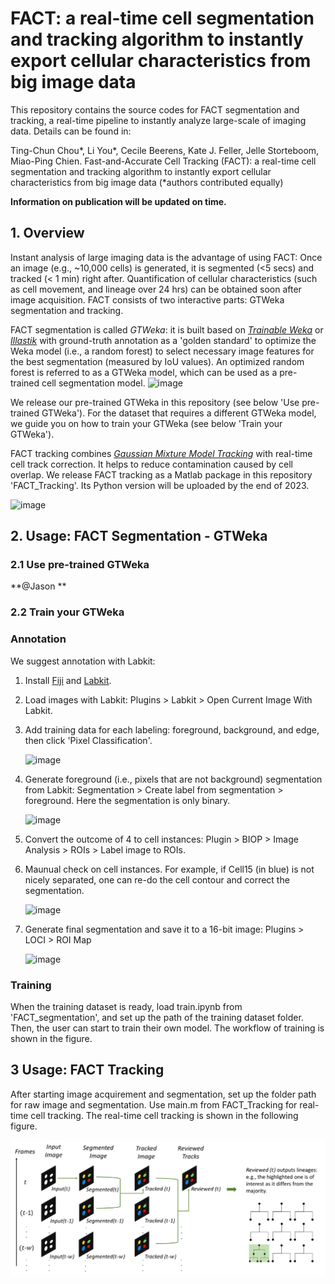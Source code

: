 # FACT: a real-time cell segmentation and tracking algorithm to instantly export cellular characteristics from big image data

This repository contains the source codes for FACT segmentation and tracking, a real-time pipeline to instantly analyze large-scale of imaging data. Details can be found in:

Ting-Chun Chou*, Li You*, Cecile Beerens, Kate J. Feller, Jelle Storteboom, Miao-Ping Chien.
Fast-and-Accurate Cell Tracking (FACT): a real-time cell segmentation and tracking algorithm to instantly export cellular characteristics from big image data (*authors contributed equally)

**Information on publication will be updated on time.**

## 1. Overview
Instant analysis of large imaging data is the advantage of using FACT: Once an image (e.g., ~10,000 cells) is generated, it is segmented (<5 secs) and tracked (< 1 min) right after. Quantification of cellular characteristics (such as cell movement, and lineage over 24 hrs) can be obtained soon after image acquisition. FACT consists of two interactive parts: GTWeka segmentation and tracking. 

FACT segmentation is called _GTWeka_: it is built based on [_Trainable Weka_](https://github.com/fiji/Trainable_Segmentation) or [_Illastik_](https://github.com/ilastik/ilastik) with ground-truth annotation as a 'golden standard' to optimize the Weka model (i.e., a random forest) to select necessary image features for the best segmentation (measured by IoU values). An optimized random forest is referred to as a GTWeka model, which can be used as a pre-trained cell segmentation model. 
![image](https://github.com/ChienMPLab/ChienMPLab_FACT/assets/42544588/52cb9954-eb3b-4561-8e75-27a9e4c973cd)

We release our pre-trained GTWeka in this repository (see below 'Use pre-trained GTWeka'). For the dataset that requires a different GTWeka model, we guide you on how to train your GTWeka (see below 'Train your GTWeka'). 

FACT tracking combines [_Gaussian Mixture Model Tracking_](https://sourceforge.net/projects/funseq/) with real-time cell track correction. It helps to reduce contamination caused by cell overlap. We release FACT tracking as a Matlab package in this repository 'FACT_Tracking'. Its Python version will be uploaded by the end of 2023.  

![image](https://github.com/ChienMPLab/ChienMPLab_FACT/assets/42544588/43e92ab9-1c8d-462c-86e6-11732ba02020)

## 2. Usage: FACT Segmentation - GTWeka
### 2.1 Use pre-trained GTWeka
**@Jason **
### 2.2 Train your GTWeka
### Annotation 
We suggest annotation with Labkit:
1. Install [Fiji](https://fiji.sc/) and [Labkit](https://imagej.net/plugins/labkit/).
2. Load images with Labkit: Plugins > Labkit > Open Current Image With Labkit.
3. Add training data for each labeling: foreground, background, and edge, then click 'Pixel Classification'.
   
   ![image](https://github.com/ChienMPLab/ChienMPLab_FACT/assets/42544588/e9258eda-ce25-4f16-9ad3-47655867e18a)

4. Generate foreground (i.e., pixels that are not background) segmentation from Labkit: Segmentation > Create label from segmentation > foreground. Here the segmentation is only binary. 
  
   ![image](https://github.com/ChienMPLab/ChienMPLab_FACT/assets/42544588/b5111081-53c9-42ad-8854-aac81d053d09)

5. Convert the outcome of 4 to cell instances: Plugin > BIOP > Image Analysis > ROIs > Label image to ROIs.
6. Maunual check on cell instances. For example, if Cell15 (in blue) is not nicely separated, one can re-do the cell contour and correct the segmentation.
   
   ![image](https://github.com/ChienMPLab/ChienMPLab_FACT/assets/42544588/83cca740-fda8-41b2-aa99-3b2f19b839dd)

7. Generate final segmentation and save it to a 16-bit image: Plugins > LOCI > ROI Map
   
   ![image](https://github.com/ChienMPLab/ChienMPLab_FACT/assets/42544588/404318c7-57a9-46bb-ae0b-6f5405be2abf)


### Training
When the training dataset is ready, load train.ipynb from 'FACT_segmentation', and set up the path of the training dataset folder. Then, the user can start to train their own model. The workflow of training is shown in the figure.

## 3 Usage: FACT Tracking
After starting image acquirement and segmentation, set up the folder path for raw image and segmentation. Use main.m from FACT_Tracking for real-time cell tracking. The real-time cell tracking is shown in the following figure.

![](https://github.com/ChienMPLab/ChienMPLab_FACT/blob/main/images/Tracking.png)
